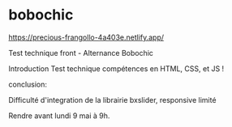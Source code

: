 # bobochic

https://precious-frangollo-4a403e.netlify.app/

Test technique front - Alternance Bobochic

Introduction
Test technique compétences en HTML, CSS, et JS !

conclusion:

Difficulté d'integration de la librairie bxslider, responsive limité

Rendre avant lundi 9 mai à 9h.

